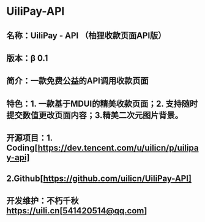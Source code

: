 # UiliPay-API
## 名称：UiliPay - API （柚狸收款页面API版）
## 版本：β 0.1
## 简介：一款免费公益的API调用收款页面
## 特色：1. 一款基于MDUI的精美收款页面；2. 支持随时提交数值更改页面内容；3.精美二次元图片背景。
## 开源项目：1. Coding[https://dev.tencent.com/u/uilicn/p/uilipay-api]
## 2.Github[https://github.com/uilicn/UiliPay-API]
## 开发维护：不朽千秋<https://uili.cn>[541420514@qq.com]
